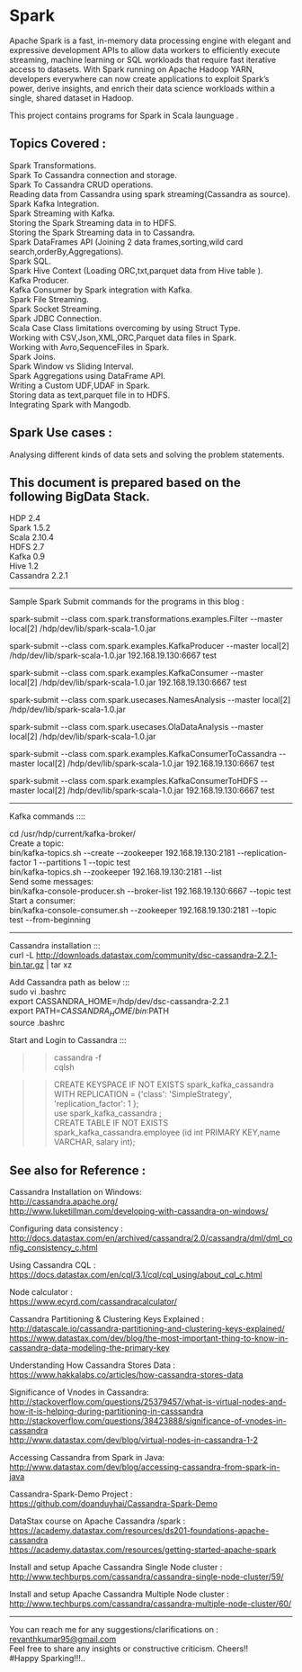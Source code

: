 # Spark
Apache Spark is a fast, in-memory data processing engine with elegant and expressive development APIs to allow data workers to efficiently execute streaming, machine learning or SQL workloads that require fast iterative access to datasets. With Spark running on Apache Hadoop YARN, developers everywhere can now create applications to exploit Spark’s power, derive insights, and enrich their data science workloads within a single, shared dataset in Hadoop.

This project contains programs for Spark in Scala launguage .

Topics Covered :     
----------------

  Spark Transformations.   
Spark To Cassandra connection and storage.       
Spark To Cassandra CRUD operations.              
Reading data from Cassandra using spark streaming(Cassandra as source).                
Spark Kafka Integration.       
Spark Streaming with Kafka.     
Storing the Spark Streaming data in to HDFS.      
Storing the Spark Streaming data in to Cassandra.       
Spark DataFrames API (Joining 2 data frames,sorting,wild card search,orderBy,Aggregations).         
Spark SQL.      
Spark Hive Context (Loading ORC,txt,parquet data from Hive table ).     
Kafka Producer.     
Kafka Consumer by Spark integration with Kafka.     
Spark File Streaming.     
Spark Socket Streaming.     
Spark JDBC Connection.      
Scala Case Class limitations overcoming by using Struct Type.     
Working with CSV,Json,XML,ORC,Parquet data files in Spark.     
Working with Avro,SequenceFiles in Spark.                    
Spark Joins.      
Spark Window vs Sliding Interval.                            
Spark Aggregations using DataFrame API.   
Writing a Custom UDF,UDAF in Spark.                 
Storing data as text,parquet file in to HDFS.     
Integrating Spark with Mangodb.             

Spark Use cases :
----------------
Analysing different kinds of data sets and solving the problem statements.  

  
This document is prepared based on the following BigData Stack.    
---------------------------------------------------------------
HDP 2.4           
Spark 1.5.2          
Scala 2.10.4             
HDFS 2.7             
Kafka 0.9              
Hive 1.2                        
Cassandra 2.2.1                      

------------------------------------------------------------------------------------------------------------------------------------- 

Sample Spark Submit commands for the programs in this blog :             

spark-submit --class com.spark.transformations.examples.Filter --master local[2] /hdp/dev/lib/spark-scala-1.0.jar  

spark-submit --class com.spark.examples.KafkaProducer --master local[2] /hdp/dev/lib/spark-scala-1.0.jar 192.168.19.130:6667 test  

spark-submit --class com.spark.examples.KafkaConsumer --master local[2] /hdp/dev/lib/spark-scala-1.0.jar 192.168.19.130:6667 test

spark-submit --class com.spark.usecases.NamesAnalysis --master local[2] /hdp/dev/lib/spark-scala-1.0.jar            

spark-submit --class com.spark.usecases.OlaDataAnalysis --master local[2] /hdp/dev/lib/spark-scala-1.0.jar        

spark-submit --class com.spark.examples.KafkaConsumerToCassandra --master local[2] /hdp/dev/lib/spark-scala-1.0.jar 192.168.19.130:6667 test                                      

spark-submit --class com.spark.examples.KafkaConsumerToHDFS --master local[2] /hdp/dev/lib/spark-scala-1.0.jar 192.168.19.130:6667 test                         


--------------------------------------------------------------------------------------------------------------------------------------
Kafka commands ::::

cd /usr/hdp/current/kafka-broker/                 
Create a topic:                          
bin/kafka-topics.sh --create --zookeeper 192.168.19.130:2181 --replication-factor 1 --partitions 1 --topic test              
bin/kafka-topics.sh --zookeeper 192.168.19.130:2181 --list                    
Send some messages:               
bin/kafka-console-producer.sh --broker-list 192.168.19.130:6667 --topic test                       
Start a consumer:                    
bin/kafka-console-consumer.sh --zookeeper 192.168.19.130:2181 --topic test --from-beginning                

--------------------------------------------------------------------------------------------------------------------------------------
Cassandra installation :::     
curl -L http://downloads.datastax.com/community/dsc-cassandra-2.2.1-bin.tar.gz | tar xz   

Add Cassandra path as below :::    
sudo vi .bashrc             
export CASSANDRA_HOME=/hdp/dev/dsc-cassandra-2.2.1                   
export PATH=$CASSANDRA_HOME/bin:$PATH                      
source .bashrc                 

Start and Login to Cassandra :::             
>>cassandra -f                                       
>>cqlsh                                 

>>CREATE KEYSPACE IF NOT EXISTS spark_kafka_cassandra WITH REPLICATION = {'class': 'SimpleStrategy', 'replication_factor': 1 };     
>>use spark_kafka_cassandra ;                             
>>CREATE TABLE IF NOT EXISTS spark_kafka_cassandra.employee (id int PRIMARY KEY,name VARCHAR, salary int);                

See also for Reference :      
------------------------
Cassandra Installation on Windows:                                         
http://cassandra.apache.org/                                                
http://www.luketillman.com/developing-with-cassandra-on-windows/        

Configuring data consistency :                    
http://docs.datastax.com/en/archived/cassandra/2.0/cassandra/dml/dml_config_consistency_c.html                                          

Using Cassandra CQL :                                                 
https://docs.datastax.com/en/cql/3.1/cql/cql_using/about_cql_c.html                                                

Node calculator :                                                
https://www.ecyrd.com/cassandracalculator/                                                

Cassandra Partitioning & Clustering Keys Explained :                                                
http://datascale.io/cassandra-partitioning-and-clustering-keys-explained/                                                
https://www.datastax.com/dev/blog/the-most-important-thing-to-know-in-cassandra-data-modeling-the-primary-key            

Understanding How Cassandra Stores Data :                                            
https://www.hakkalabs.co/articles/how-cassandra-stores-data                                           

Significance of Vnodes in Cassandra:                                           
http://stackoverflow.com/questions/25379457/what-is-virtual-nodes-and-how-it-is-helping-during-partitioning-in-casssandra           
http://stackoverflow.com/questions/38423888/significance-of-vnodes-in-cassandra                                                      
http://www.datastax.com/dev/blog/virtual-nodes-in-cassandra-1-2                                            

Accessing Cassandra from Spark in Java:                                                 
http://www.datastax.com/dev/blog/accessing-cassandra-from-spark-in-java                                                

Cassandra-Spark-Demo Project :
https://github.com/doanduyhai/Cassandra-Spark-Demo                                                 

DataStax course  on  Apache Cassandra /spark :                                                
https://academy.datastax.com/resources/ds201-foundations-apache-cassandra                                                 
https://academy.datastax.com/resources/getting-started-apache-spark                                                 
                                       
Install and setup Apache Cassandra Single Node cluster   :                                                                                http://www.techburps.com/cassandra/cassandra-single-node-cluster/59/         

Install and setup Apache Cassandra Multiple Node cluster :                                                               http://www.techburps.com/cassandra/cassandra-multiple-node-cluster/60/

------------------------------------------------------------------------------------------------------------------------------------     

You can reach me for any suggestions/clarifications on  : revanthkumar95@gmail.com                                              
Feel free to share any insights or constructive criticism. Cheers!!                                                           
#Happy Sparking!!!..   


